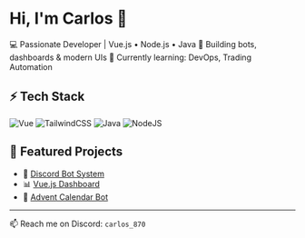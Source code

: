 # Hi, I'm Carlos 👋

💻 Passionate Developer | Vue.js • Node.js • Java
🚀 Building bots, dashboards & modern UIs
🌱 Currently learning: DevOps, Trading Automation

## ⚡ Tech Stack

![Vue](https://img.shields.io/badge/Vue.js-35495E?style=for-the-badge\&logo=vue.js\&logoColor=4FC08D)
![TailwindCSS](https://img.shields.io/badge/Tailwind-38B2AC?style=for-the-badge\&logo=tailwind-css\&logoColor=white)
![Java](https://img.shields.io/badge/Java-ED8B00?style=for-the-badge\&logo=openjdk\&logoColor=white)
![NodeJS](https://img.shields.io/badge/Node.js-339933?style=for-the-badge\&logo=node.js\&logoColor=white)

## 📂 Featured Projects

* 🤖 [Discord Bot System](https://github.com/CarlosDev-DE/discord-bot-system)
* 📊 [Vue.js Dashboard](https://github.com/CarlosDev-DE/vue-dashboard)
* 🎄 [Advent Calendar Bot](https://github.com/CarlosDev-DE/advent-bot)

---

📫 Reach me on Discord: `carlos_870`
